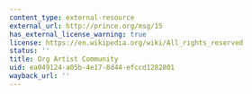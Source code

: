 ```yaml
---
content_type: external-resource
external_url: http://prince.org/msg/15
has_external_license_warning: true
license: https://en.wikipedia.org/wiki/All_rights_reserved
status: ''
title: Org Artist Community
uid: ea049124-a05b-4e17-8d44-efccd1282801
wayback_url: ''
---
```

